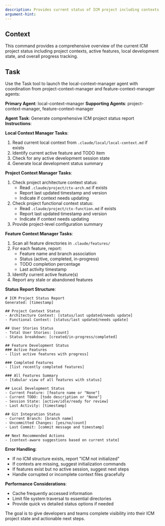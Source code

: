 ```yaml
---
description: Provides current status of ICM project including contexts, active features, and progress
argument-hint: 
---
```

## Context
This command provides a comprehensive overview of the current ICM project status including project contexts, active features, local development state, and overall progress tracking.

## Task
Use the Task tool to launch the local-context-manager agent with coordination from project-context-manager and feature-context-manager agents:

**Primary Agent**: local-context-manager
**Supporting Agents**: project-context-manager, feature-context-manager

**Agent Task**: Generate comprehensive ICM project status report
**Instructions**:

**Local Context Manager Tasks**:
1. Read current local context from `.claude/local/local-context.md` if exists
2. Identify current active feature and TODO item
3. Check for any active development session state
4. Generate local development status summary

**Project Context Manager Tasks**:
1. Check project architecture context status:
   - Read `.claude/project/ctx-arch.md` if exists
   - Report last updated timestamp and version
   - Indicate if context needs updating
2. Check project functional context status:
   - Read `.claude/project/ctx-function.md` if exists
   - Report last updated timestamp and version
   - Indicate if context needs updating
3. Provide project-level configuration summary

**Feature Context Manager Tasks**:
1. Scan all feature directories in `.claude/features/`
2. For each feature, report:
   - Feature name and branch association
   - Status (active, completed, in-progress)
   - TODO completion percentage
   - Last activity timestamp
3. Identify current active feature(s)
4. Report any stale or abandoned features

**Status Report Structure**:
```
# ICM Project Status Report
Generated: [timestamp]

## Project Context Status
- Architecture Context: [status/last updated/needs update]
- Functional Context: [status/last updated/needs update]

## User Stories Status
- Total User Stories: [count]
- Status breakdown: [created/in-progress/completed]

## Feature Development Status
### Active Features
- [list active features with progress]

### Completed Features
- [list recently completed features]

### All Features Summary
- [tabular view of all features with status]

## Local Development Status
- Current Feature: [feature name or "None"]
- Current TODO: [todo description or "None"]
- Session State: [active/idle/ready for review]
- Last Activity: [timestamp]

## Git Integration Status
- Current Branch: [branch name]
- Uncommitted Changes: [yes/no/count]
- Last Commit: [commit message and timestamp]

## Next Recommended Actions
- [context-aware suggestions based on current state]
```

**Error Handling**:
- If no ICM structure exists, report "ICM not initialized"
- If contexts are missing, suggest initialization commands
- If features exist but no active session, suggest next steps
- Handle corrupted or incomplete context files gracefully

**Performance Considerations**:
- Cache frequently accessed information
- Limit file system traversal to essential directories
- Provide quick vs detailed status options if needed

The goal is to give developers and teams complete visibility into their ICM project state and actionable next steps.